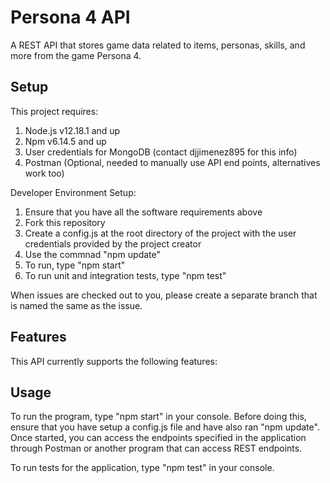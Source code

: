 # Persona 4 API
A REST API that stores game data related to items, personas, skills, and more from the game Persona 4.


## Setup

This project requires: 

1) Node.js v12.18.1 and up
2) Npm v6.14.5 and up
3) User credentials for MongoDB (contact djjimenez895 for this info)
4) Postman (Optional, needed to manually use API end points, alternatives work too)

Developer Environment Setup: 

1) Ensure that you have all the software requirements above
2) Fork this repository
3) Create a config.js at the root directory of the project with the user credentials provided by the project creator
4) Use the commnad "npm update" 
5) To run, type "npm start"
6) To run unit and integration tests, type "npm test"

When issues are checked out to you, please create a separate branch that is named the same as the issue. 

## Features

This API currently supports the following features: 

## Usage
To run the program, type "npm start" in your console. Before doing this, ensure that you have setup a config.js file and have also ran "npm update". Once started, you can access the endpoints specified in the application through Postman or another program that can access REST endpoints. 

To run tests for the application, type "npm test" in your console. 
